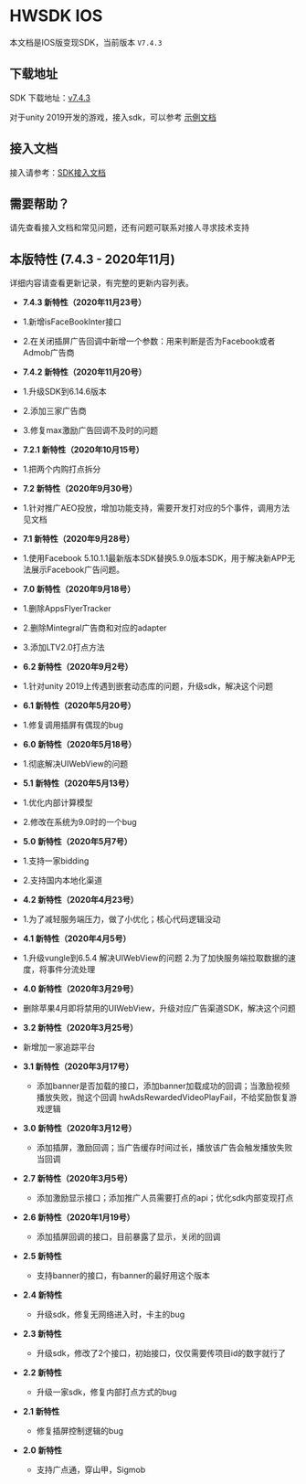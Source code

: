 # HWSDK IOS 

本文档是IOS版变现SDK，当前版本 `V7.4.3`

## 下载地址

SDK 下载地址：[v7.4.3](https://github.com/artwl/hwsdk_ios/releases/tag/V7.4.3)

对于unity 2019开发的游戏，接入sdk，可以参考
[示例文档](https://github.com/artwl/hwsdk_ios/blob/master/doc/Unity%202019%E6%8E%A5%E5%85%A5iOS%20SDK%E6%AD%A5%E9%AA%A4.docx)

## 接入文档

接入请参考：[SDK接入文档](https://github.com/artwl/hwsdk_ios/wiki/HwSDK-V7.4%E6%8E%A5%E5%85%A5%E6%96%87%E6%A1%A3)

## 需要帮助？

请先查看接入文档和常见问题，还有问题可联系对接人寻求技术支持

## 本版特性 (7.4.3 - 2020年11月)

详细内容请查看更新记录，有完整的更新内容列表。

- **7.4.3 新特性（2020年11月23号）**
 - 1.新增isFaceBookInter接口
 - 2.在关闭插屏广告回调中新增一个参数：用来判断是否为Facebook或者Admob广告商

- **7.4.2 新特性（2020年11月20号）**
 - 1.升级SDK到6.14.6版本
 - 2.添加三家广告商
 - 3.修复max激励广告回调不及时的问题

- **7.2.1 新特性（2020年10月15号）**
 - 1.把两个内购打点拆分
 
- **7.2 新特性（2020年9月30号）**
 - 1.针对推广AEO投放，增加功能支持，需要开发打对应的5个事件，调用方法见文档

- **7.1 新特性（2020年9月28号）**
 - 1.使用Facebook 5.10.1.1最新版本SDK替换5.9.0版本SDK，用于解决新APP无法展示Facebook广告问题。
 
- **7.0 新特性（2020年9月18号）**
 - 1.删除AppsFlyerTracker
 - 2.删除Mintegral广告商和对应的adapter
 - 3.添加LTV2.0打点方法
 
- **6.2 新特性（2020年9月2号）**
 - 1.针对unity 2019上传遇到嵌套动态库的问题，升级sdk，解决这个问题
 
- **6.1 新特性（2020年5月20号）**
 - 1.修复调用插屏有偶现的bug
 
- **6.0 新特性（2020年5月18号）**
 - 1.彻底解决UIWebView的问题
 
- **5.1 新特性（2020年5月13号）**
 - 1.优化内部计算模型
 - 2.修改在系统为9.0时的一个bug
 
- **5.0 新特性（2020年5月7号）**
 - 1.支持一家bidding
 - 2.支持国内本地化渠道

- **4.2 新特性（2020年4月23号）**
 - 1.为了减轻服务端压力，做了小优化；核心代码逻辑没动

- **4.1 新特性（2020年4月5号）**
 - 1.升级vungle到6.5.4 解决UIWebView的问题
   2.为了加快服务端拉取数据的速度，将事件分流处理
 
- **4.0 新特性（2020年3月29号）**
 - 删除苹果4月即将禁用的UIWebView，升级对应广告渠道SDK，解决这个问题
 
- **3.2 新特性（2020年3月25号）**
 - 新增加一家追踪平台
  
- **3.1 新特性（2020年3月17号）**
  - 添加banner是否加载的接口，添加banner加载成功的回调；当激励视频播放失败，抛这个回调 hwAdsRewardedVideoPlayFail，不给奖励恢复游戏逻辑
  
- **3.0 新特性（2020年3月12号）**
  - 添加插屏，激励回调；当广告缓存时间过长，播放该广告会触发播放失败当回调

- **2.7 新特性（2020年3月5号）**
  - 添加激励显示接口；添加推广人员需要打点的api；优化sdk内部变现打点

- **2.6 新特性（2020年1月19号）**
  - 添加插屏回调的接口，目前暴露了显示，关闭的回调

- **2.5 新特性**
  - 支持banner的接口，有banner的最好用这个版本

- **2.4 新特性**
  - 升级sdk，修复无网络进入时，卡主的bug

- **2.3 新特性**
  - 升级sdk，修改了2个接口，初始接口，仅仅需要传项目id的数字就行了

- **2.2 新特性**
  - 升级一家sdk，修复内部打点方式的bug

- **2.1 新特性**
  - 修复插屏控制逻辑的bug

- **2.0 新特性**
  - 支持广点通，穿山甲，Sigmob
